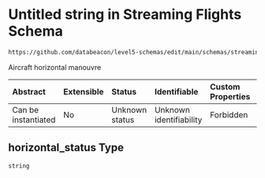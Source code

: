 # Untitled string in Streaming Flights Schema

```txt
https://github.com/databeacon/level5-schemas/edit/main/schemas/streamingFlights.schema.json#/properties/horizontal_status
```

Aircraft horizontal manouvre

| Abstract            | Extensible | Status         | Identifiable            | Custom Properties | Additional Properties | Access Restrictions | Defined In                                                                                      |
| :------------------ | :--------- | :------------- | :---------------------- | :---------------- | :-------------------- | :------------------ | :---------------------------------------------------------------------------------------------- |
| Can be instantiated | No         | Unknown status | Unknown identifiability | Forbidden         | Allowed               | none                | [streamingFlights.schema.json\*](../../out/streamingFlights.schema.json "open original schema") |

## horizontal\_status Type

`string`
